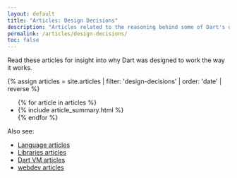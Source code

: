 ```yaml
---
layout: default
title: "Articles: Design Decisions"
description: "Articles related to the reasoning behind some of Dart's design decisions."
permalink: /articles/design-decisions/
toc: false
---
```


Read these articles for insight into why Dart was designed to work the way it works.

<div class="break-80">
  {% assign articles = site.articles | filter: 'design-decisions' | order: 'date' | reverse %}
  <ul class="nav-list">
    {% for article in articles %}
      <li>{% include article_summary.html %}</li>
    {% endfor %}
  </ul>
</div>

Also see:

* [Language articles](/articles/language/)
* [Libraries articles](/articles/libraries/)
* [Dart VM articles](/articles/dart-vm/)
* [webdev articles]({{site.webdev}}/articles/)
